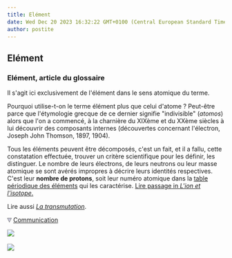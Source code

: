 ```yaml
---
title: Elément
date: Wed Dec 20 2023 16:32:22 GMT+0100 (Central European Standard Time)
author: postite
---
```


## Elément
### Elément, article du glossaire
 Il s'agit ici exclusivement de l'élément dans le sens atomique du terme.

Pourquoi utilise-t-on le terme élément plus que celui d'atome ? Peut-être parce que l'étymologie grecque de ce dernier signifie "indivisible" (_atomos_) alors que l'on a commencé, à la charnière du XIXème et du XXème siècles à lui découvrir des composants internes (découvertes concernant l'électron, Joseph John Thomson, 1897, 1904).

Tous les éléments peuvent être décomposés, c'est un fait, et il a fallu, cette constatation effectuée, trouver un critère scientifique pour les définir, les distinguer. Le nombre de leurs électrons, de leurs neutrons ou leur masse atomique se sont avérés impropres à décrire leurs identités respectives. C'est leur **nombre de protons**, soit leur numéro atomique dans la [table périodique des éléments](annexe1.html) qui les caractérise. [Lire passage in _L'ion et l'isotope_.](ion.html#isotopeinion)

Lire aussi _[La transmutation](transmutation.html)_.



![](images/flechebas.gif) [Communication](http://www.artrealite.com/annonceurs.htm) 

[![](https://cbonvin.fr/sites/regie.artrealite.com/visuels/campagne1.png)](index-2.html#20131014)

![](https://cbonvin.fr/sites/regie.artrealite.com/visuels/campagne2.png)